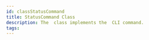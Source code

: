 ```yaml
---
id: classStatusCommand
title: StatusCommand Class
description: The  class implements the  CLI command.
tags:
---
```

